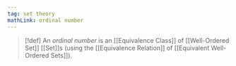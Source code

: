 ```yaml
---
tag: set theory
mathLink: ordinal number
---
```

>[!def]
>An *ordinal number* is an [[Equivalence Class]] of [[Well-Ordered Set]] [[Set]]s (using the [[Equivalence Relation]] of [[Equivalent Well-Ordered Sets]]).
